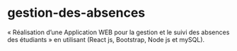 # gestion-des-absences
« Réalisation d’une Application WEB pour la gestion et le suivi des absences des étudiants » en utilisant (React js, Bootstrap, Node js et mySQL).

